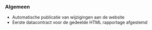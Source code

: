 ### Algemeen

* Automatische publicatie van wijzigingen aan de website
* Eerste datacontract voor de gedeelde HTML rapportage afgestemd